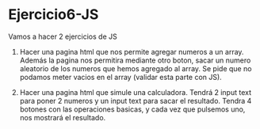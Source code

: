 # Ejercicio6-JS

Vamos a hacer 2 ejercicios de JS

1) Hacer una pagina html que nos permite agregar numeros a un array. Además la pagina nos permitira mediante 
otro boton, sacar un numero aleatorio de los numeros que hemos agregado al array. Se pide que no podamos meter
vacios en el array (validar esta parte con JS).

2) Hacer una pagina html que simule una calculadora. Tendrá 2 input text para poner 2 numeros y un input text
para sacar el resultado. Tendra 4 botones con las operaciones basicas, y cada vez que pulsemos uno, nos mostrará
el resultado.
